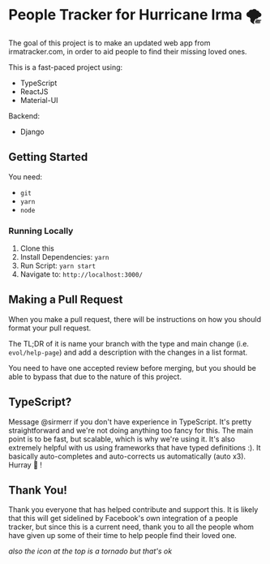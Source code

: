 # People Tracker for Hurricane Irma :tornado: 
The goal of this project is to make an updated web app from irmatracker.com, in order to aid people to find their missing loved ones.

This is a fast-paced project using:

- TypeScript
- ReactJS
- Material-UI

Backend:
- Django

## Getting Started
You need:
- `git`
- `yarn`
- `node`

### Running Locally
1. Clone this
1. Install Dependencies: `yarn`
1. Run Script: `yarn start`
1. Navigate to: `http://localhost:3000/`

## Making a Pull Request
When you make a pull request, there will be instructions on how you should format your pull request.

The TL;DR of it is name your branch with the type and main change (i.e. `evol/help-page`) and add a description with the changes in a list format.

You need to have one accepted review before merging, but you should be able to bypass that due to the nature of this project.

## TypeScript?
Message @sirmerr if you don't have experience in TypeScript. It's pretty straightforward and we're not doing anything too fancy for this. The main point is to be fast, but scalable, which is why we're using it. It's also extremely helpful with us using frameworks that have typed definitions :). It basically auto-completes and auto-corrects us automatically (auto x3). Hurray :clap: !

## Thank You!
Thank you everyone that has helped contribute and support this. It is likely that this will get sidelined by Facebook's own integration of a people tracker, but since this is a current need, thank you to all the people whom have given up some of their time to help people find their loved one.

_also the icon at the top is a tornado but that's ok_